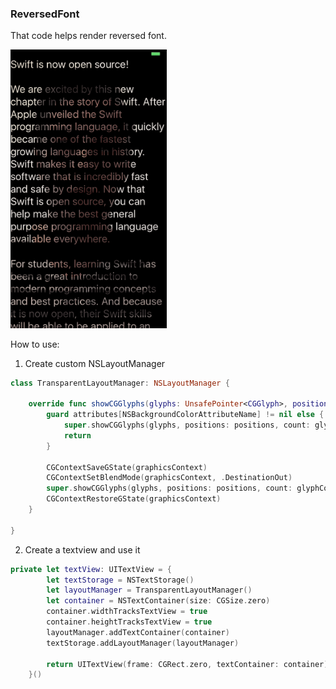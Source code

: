 ### ReversedFont

That code helps render reversed font.

<img src="https://raw.githubusercontent.com/frootloops/ReversedFont/master/demo.gif" width="250">


How to use:

1. Create custom NSLayoutManager
```swift
class TransparentLayoutManager: NSLayoutManager {

    override func showCGGlyphs(glyphs: UnsafePointer<CGGlyph>, positions: UnsafePointer<CGPoint>, count glyphCount: Int, font: UIFont, matrix textMatrix: CGAffineTransform, attributes: [String : AnyObject], inContext graphicsContext: CGContext) {
        guard attributes[NSBackgroundColorAttributeName] != nil else {
            super.showCGGlyphs(glyphs, positions: positions, count: glyphCount, font: font, matrix: textMatrix, attributes: attributes, inContext: graphicsContext)
            return
        }
        
        CGContextSaveGState(graphicsContext)
        CGContextSetBlendMode(graphicsContext, .DestinationOut)
        super.showCGGlyphs(glyphs, positions: positions, count: glyphCount, font: font, matrix: textMatrix, attributes: attributes, inContext: graphicsContext)
        CGContextRestoreGState(graphicsContext)
    }
    
}
```
2. Create a textview and use it
```swift
private let textView: UITextView = {
        let textStorage = NSTextStorage()
        let layoutManager = TransparentLayoutManager()
        let container = NSTextContainer(size: CGSize.zero)
        container.widthTracksTextView = true
        container.heightTracksTextView = true
        layoutManager.addTextContainer(container)
        textStorage.addLayoutManager(layoutManager)
        
        return UITextView(frame: CGRect.zero, textContainer: container)
    }()
```

